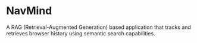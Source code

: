 # NavMind
A RAG (Retrieval-Augmented Generation) based application that tracks and retrieves browser history using semantic search capabilities.
